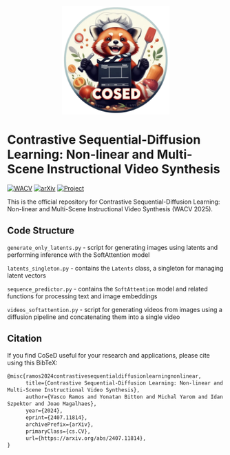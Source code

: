 
<div style="text-align: center;">
    <img src="/static/images/cosed.png" alt="CoSeD" width="250" height="250">
</div>

# Contrastive Sequential-Diffusion Learning: Non-linear and Multi-Scene Instructional Video Synthesis


[![WACV](https://img.shields.io/badge/WACV-2025-4b44ce.svg)](https://wacv.org/)
[![arXiv](https://img.shields.io/badge/arXiv-2407.11814-b31b1b.svg)](https://arxiv.org/abs/2407.11814)
[![Project](https://img.shields.io/badge/Project-Website-9cf.svg)](https://novasearch.github.io/cosed/)



This is the official repository for Contrastive Sequential-Diffusion Learning: Non-linear and Multi-Scene Instructional Video Synthesis (WACV 2025).

## Code Structure

`generate_only_latents.py` - script for generating images using latents and performing inference with the SoftAttention model

`latents_singleton.py` - contains the `Latents` class, a singleton for managing latent vectors

`sequence_predictor.py` - contains the `SoftAttention` model and related functions for processing text and image embeddings

`videos_softattention.py` - script for generating videos from images using a diffusion pipeline and concatenating them into a single video

## Citation
If you find CoSeD useful for your research and applications, please cite using this BibTeX:
```
@misc{ramos2024contrastivesequentialdiffusionlearningnonlinear,
      title={Contrastive Sequential-Diffusion Learning: Non-linear and Multi-Scene Instructional Video Synthesis},
      author={Vasco Ramos and Yonatan Bitton and Michal Yarom and Idan Szpektor and Joao Magalhaes},
      year={2024},
      eprint={2407.11814},
      archivePrefix={arXiv},
      primaryClass={cs.CV},
      url={https://arxiv.org/abs/2407.11814},
}
```

